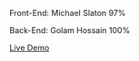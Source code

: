 Front-End: Michael Slaton 97%

Back-End: Golam Hossain 100%

[Live Demo](https://notflix-front.vercel.app/)